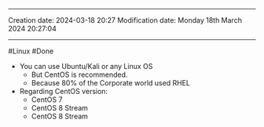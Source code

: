 

----
Creation date: 2024-03-18 20:27
Modification date: Monday 18th March 2024 20:27:04

----

#Linux 
#Done 

- You can use Ubuntu/Kali or any Linux OS
	- But CentOS is recommended.
	- Because 80% of the Corporate world used RHEL
- Regarding CentOS version:
	- CentOS 7
	- CentOS 8 Stream
	- CentOS 8 Stream